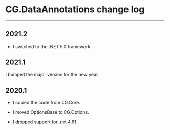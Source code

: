 # CG.DataAnnotations change log
---

## 2021.2

* I switched to the .NET 5.0 framework

## 2021.1 

I bumped the major version for the new year.

## 2020.1

* I copied the code from CG.Core.

* I moved OptionsBase to CG.Options.

* I dropped support for .net 4.61


